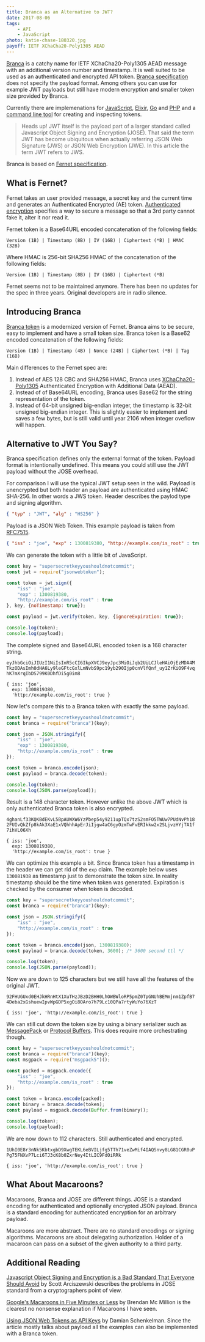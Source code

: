 ```yaml
---
title: Branca as an Alternative to JWT?
date: 2017-08-06
tags:
    - API
    - JavaScript
photo: katie-chase-180320.jpg
payoff: IETF XChaCha20-Poly1305 AEAD
---
```


[Branca](https://github.com/tuupola/branca-spec) is a catchy name for IETF XChaCha20-Poly1305 AEAD message with an additional version number and timestamp. It is well suited to be used as an authenticated and encrypted API token. [Branca specification](https://github.com/tuupola/branca-spec) does not specify the payload format. Among others you can use for example JWT payloads but still have modern encryption and smaller token size provided by Branca.

Currently there are implemenations
for [JavaScript](https://github.com/tuupola/branca-js), [Elixir](https://github.com/tuupola/branca-elixir), [Go](https://github.com/hako/branca) and [PHP](https://github.com/tuupola/branca-php) and a [command line tool](https://github.com/tuupola/branca-cli) for creating and inspecting tokens.


<!--more-->

> Heads up! JWT itself is the payload part of a larger standard called Javascript Object Signing and Encryption (JOSE). That said the term JWT has become ubiquitous when actually referring JSON Web Signature (JWS) or JSON Web Encryption (JWE). In this article the term JWT refers to JWS.

Branca is based on [Fernet specification](https://github.com/fernet/spec).

## What is Fernet?

Fernet takes an user provided message, a secret key and the current time and generates an Authenticated Encrypted (AE) token. [Authenticated encryption](https://en.wikipedia.org/wiki/Authenticated_encryption) specifies a way to secure a message so that a 3rd party cannot fake it, alter it nor read it.

Fernet token is a Base64URL encoded concatenation of the following fields:

```text
Version (1B) | Timestamp (8B) | IV (16B) | Ciphertext (*B) | HMAC (32B)
```

Where HMAC is 256-bit SHA256 HMAC of the concatenation of the following fields:

```text
Version (1B) | Timestamp (8B) | IV (16B) | Ciphertext (*B)
```

Fernet seems not to be maintained anymore. There has been no updates for the spec in three years. Original developers are in radio silence.

## Introducing Branca

[Branca token](https://github.com/tuupola/branca-spec) is a modernized version of Fernet. Branca aims to be secure, easy to implement and have a small token
size. Branca token is a Base62 encoded concatenation of the following fields:

```text
Version (1B) | Timestamp (4B) | Nonce (24B) | Ciphertext (*B) | Tag (16B)
```

Main differences to the Fernet spec are:

1. Instead of AES 128 CBC and SHA256 HMAC, Branca uses [XChaCha20-Poly1305](https://download.libsodium.org/doc/secret-key_cryptography/xchacha20-poly1305_construction.html) Authenticated Encryption with Additional Data (AEAD).
2. Instead of of Base64URL encoding, Branca uses Base62 for the string representation of the token.
3. Instead of 64-bit unsigned big-endian integer, the timestamp  is 32-bit unsigned big-endian integer. This is slightly easier to implement and saves a few bytes, but is still valid until year 2106 when integer oveflow will happen.

## Alternative to JWT You Say?

Branca specification defines only the external format of the token. Payload format
is intentionally undefined. This means you could still use the JWT payload without
the JOSE overhead.

For comparison I will use the typical JWT setup seen in the wild. Payload is
unencrypted but both header an payload are authenticated using HMAC SHA-256. In other words a JWS token. Header describes the paylod type and signing algorithm.


```json
{ "typ" : "JWT", "alg" : "HS256" }
```

Payload is a JSON Web Token. This example payload is taken from [RFC7515](https://datatracker.ietf.org/doc/rfc7515/).


```json
{ "iss" : "joe", "exp" : 1300819380, "http://example.com/is_root" : true }
```

We can generate the token with a little bit of JavaScript.

```javascript
const key = "supersecretkeyyoushouldnotcommit";
const jwt = require("jsonwebtoken");

const token = jwt.sign({
    "iss" : "joe",
    "exp" : 1300819380,
    "http://example.com/is_root" : true
}, key, {noTimestamp: true});

const payload = jwt.verify(token, key, {ignoreExpiration: true});

console.log(token);
console.log(payload);
```

The complete signed and Base64URL encoded token is a 168 character string.

```text
eyJhbGciOiJIUzI1NiIsInR5cCI6IkpXVCJ9eyJpc3MiOiJqb2UiLCJleHAiOjEzMDA4M
TkzODAsImh0dHA6Ly9leGFtcGxlLmNvbS9pc19yb290Ijp0cnVlfQnf_uy1ZrKiO9F4vq
hK7mXrqIbDS799K0DhfDi5g0im8

{ iss: 'joe',
  exp: 1300819380,
  'http://example.com/is_root': true }
```

Now let's compare this to a Branca token with exactly the same payload.

```javascript
const key = "supersecretkeyyoushouldnotcommit";
const branca = require("branca")(key);

const json = JSON.stringify({
    "iss" : "joe",
    "exp" : 1300819380,
    "http://example.com/is_root" : true
});

const token = branca.encode(json);
const payload = branca.decode(token);

console.log(token);
console.log(JSON.parse(payload));
```

Result is a 148 character token. However unlike the above JWT which is only
authenticated Branca token is also encrypted.

```text
4ghanLf33KQKBdEKvL5BpAUWXW6YzPbep54y9211upTQx7tzS2smFO5TWUw7PUdNvPh18
2FUIvQkZfp8kAk3XaE1xVQhhhApErJiIjgw4aC6gyOzmTwFvERIkkw2x2SLjvzHYjTA1f
7ihVL06Xh

{ iss: 'joe',
  exp: 1300819380,
  'http://example.com/is_root': true }
  ```

We can optimize this example a bit. Since Branca token has a timestamp in the header we can get rid of the `exp` claim. The example below uses `130081938` as timestamp just to demonstrate the token size. In reality timestamp should be the time when token was generated. Expiration is checked by the consumer when token is decoded.

```javascript
const key = "supersecretkeyyoushouldnotcommit";
const branca = require("branca")(key);

const json = JSON.stringify({
    "iss" : "joe",
    "http://example.com/is_root" : true
});

const token = branca.encode(json, 1300819380);
const payload = branca.decode(token, 3600); /* 3600 second ttl */

console.log(token);
console.log(JSON.parse(payload));
```

Now we are down to 125 characters but we still have all the features of the
original JWT.

```text
92FHUGUxd0EHJkHRnHtX1XuTHzJBzD2BHH0LhOWBWloRP5pmZ0TpGNUhBEMmjnm1ZpfB7
4Deba2xGshuewIpvWpGDP5xgOi8OAro7h79Lc10QPa7rtyWuYo76XzT

{ iss: 'joe', 'http://example.com/is_root': true }
```

We can still cut down the token size by using a binary serializer such as
[MessagePack](http://msgpack.org/) or [Protocol Buffers](https://developers.google.com/protocol-buffers/).
This does require more orchestrating though.

```javascript
const key = "supersecretkeyyoushouldnotcommit";
const branca = require("branca")(key);
const msgpack = require("msgpack5")();

const packed = msgpack.encode({
    "iss" : "joe",
    "http://example.com/is_root" : true
});

const token = branca.encode(packed);
const binary = branca.decode(token);
const payload = msgpack.decode(Buffer.from(binary));

console.log(token);
console.log(payload);
```

We are now down to 112 characters. Still authenticated and encrypted.

```text
1UhI0E8r3nNk5KbtxgbD9XwgTEKL6eBVILjfg5TTh71veZwMif4IAQSnvy8LG81CGR0uP
Pg75FNXvP7Lci6TJ3cK8b0ZxrNey4ItLIC9FdOiRRk

{ iss: 'joe', 'http://example.com/is_root': true }
```

## What About Macaroons?

Macaroons, Branca and JOSE are different things. JOSE is a standard
encoding for authenticated and optionally encrypted JSON payload. Branca is
a standard encoding for authenticated encryption for an arbitrary payload.

Macaroons are more abstract. There are no standard encodings or signing
algorithms. Macaroons are about delegating authorization. Holder of a macaroon
can pass on a subset of the given authority to a third party.

## Additional Reading

[Javascript Object Signing and Encryption is a Bad Standard That Everyone Should Avoid](https://paragonie.com/blog/2017/03/jwt-json-web-tokens-is-bad-standard-that-everyone-should-avoid) by Scott Arciszewski describes the problems in JOSE standard from a cryptographers point of view.

[Google's Macaroons in Five Minutes or Less](https://blog.bren2010.io/2014/12/04/macaroons.html) by Brendan Mc Million is the clearest no nonsense explanation if Macaroons I have seen.

[Using JSON Web Tokens as API Keys](https://auth0.com/blog/using-json-web-tokens-as-api-keys/) by Damian Schenkelman. Since the article mostly talks about payload all the examples can also be implemented with a Branca token.
